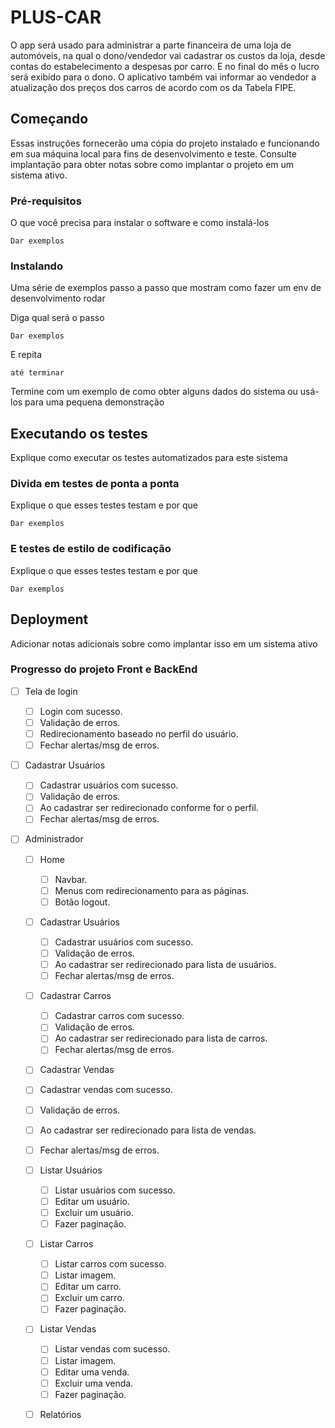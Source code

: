 # PLUS-CAR

O app será usado para administrar a parte financeira de uma loja de automóveis, na qual o dono/vendedor vai cadastrar os custos da loja, desde contas do estabelecimento a despesas por carro. E no final do mês o lucro será exibido para o dono. O aplicativo também vai informar ao vendedor a atualização dos preços dos carros de acordo com os da Tabela FIPE.

## Começando

Essas instruções fornecerão uma cópia do projeto instalado e funcionando em sua máquina local para fins de desenvolvimento e teste. Consulte implantação para obter notas sobre como implantar o projeto em um sistema ativo.

### Pré-requisitos

O que você precisa para instalar o software e como instalá-los

```
Dar exemplos
```

### Instalando

Uma série de exemplos passo a passo que mostram como fazer um env de desenvolvimento rodar

Diga qual será o passo
```
Dar exemplos
```

E repita

```
até terminar
```

Termine com um exemplo de como obter alguns dados do sistema ou usá-los para uma pequena demonstração

## Executando os testes

Explique como executar os testes automatizados para este sistema

### Divida em testes de ponta a ponta

Explique o que esses testes testam e por que

```
Dar exemplos
```

### E testes de estilo de codificação

Explique o que esses testes testam e por que

```
Dar exemplos
```

## Deployment

Adicionar notas adicionais sobre como implantar isso em um sistema ativo


### Progresso do projeto Front e BackEnd

* [ ] Tela de login
  * [ ] Login com sucesso.
  * [ ] Validação de erros.
  * [ ] Redirecionamento baseado no perfil do usuário.
  * [ ] Fechar alertas/msg de erros.

* [ ] Cadastrar Usuários
  * [ ] Cadastrar usuários com sucesso.
  * [ ] Validação de erros.
  * [ ] Ao cadastrar ser redirecionado conforme for o perfil.
  * [ ] Fechar alertas/msg de erros.

* [ ] Administrador
 
  * [ ] Home
    * [ ] Navbar.
    * [ ] Menus com redirecionamento para as páginas.
    * [ ] Botão logout.

  * [ ] Cadastrar Usuários
    * [ ] Cadastrar usuários com sucesso.
    * [ ] Validação de erros.
    * [ ] Ao cadastrar ser redirecionado para lista de usuários.
    * [ ] Fechar alertas/msg de erros.

  * [ ] Cadastrar Carros
    * [ ] Cadastrar carros com sucesso.
    * [ ] Validação de erros.
    * [ ] Ao cadastrar ser redirecionado para lista de carros.
    * [ ] Fechar alertas/msg de erros.
   
   * [ ] Cadastrar Vendas
    * [ ] Cadastrar vendas com sucesso.
    * [ ] Validação de erros.
    * [ ] Ao cadastrar ser redirecionado para lista de vendas.
    * [ ] Fechar alertas/msg de erros.

  * [ ] Listar Usuários
    * [ ] Listar usuários com sucesso.
    * [ ] Editar um usuário.
    * [ ] Excluir um usuário.
    * [ ] Fazer paginação.

  * [ ] Listar Carros
    * [ ] Listar carros com sucesso.
    * [ ] Listar imagem.
    * [ ] Editar um carro.
    * [ ] Excluir um carro.
    * [ ] Fazer paginação.

  * [ ] Listar Vendas
    * [ ] Listar vendas com sucesso.
    * [ ] Listar imagem.
    * [ ] Editar uma venda.
    * [ ] Excluir uma venda.
    * [ ] Fazer paginação.
  
  * [ ] Relatórios

